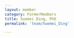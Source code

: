```yaml
---
layout: member
category: FormerMembers
title: Xuemei Ding, PhD
permalink: 'team/Xuemei_Ding'

---
```


